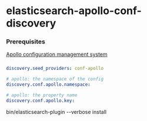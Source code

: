 # elasticsearch-apollo-conf-discovery

### Prerequisites

[Apollo configuration management system](https://github.com/ctripcorp/apollo)

###

```yaml
discovery.seed_providers: conf-apollo

# apollo: the namespace of the config
discovery.conf.apollo.namespace: 

# apollo: the property name
discovery.conf.apollo.key: 
```

bin/elasticsearch-plugin --verbose install  
